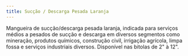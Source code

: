 ```yaml
---
title: Sucção / Descarga Pesada Laranja
---
```


Mangueira de sucção/descarga pesada laranja, indicada para serviços médios a pesados de sucção e descarga em diversos segmentos como mineração, produtos químicos, construção civil, irrigação agrícola, limpa fossa e serviços industriais diversos. Disponível nas bitolas de 2" à 12".

